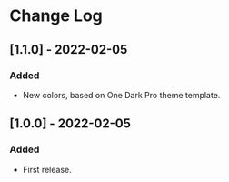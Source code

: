 # Change Log

## [1.1.0] - 2022-02-05
### Added
- New colors, based on One Dark Pro theme template.

## [1.0.0] - 2022-02-05
### Added
- First release.
